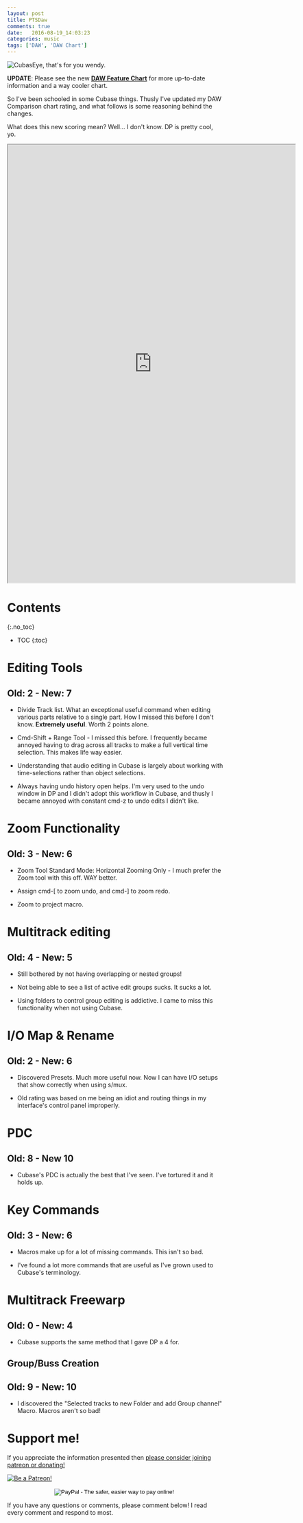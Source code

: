```yaml
---
layout: post
title: PTSDaw 
comments: true
date:   2016-08-19_14:03:23 
categories: music
tags: ['DAW', 'DAW Chart']
---
```


![CubasEye, that's for you wendy.](/assets/Cubase/eye.jpg)

**UPDATE**: Please see the new [**DAW Feature Chart**](/DAW-Chart.html) for more up-to-date information and a way cooler chart.


So I've been schooled in some Cubase things. Thusly I've updated my DAW Comparison chart rating, and what follows is some reasoning behind the changes.

What does this new scoring mean? Well... I don't know. DP is pretty cool, yo.

<!--more-->

<iframe src="https://docs.google.com/spreadsheets/d/15Gvq6d4qXsxwpUmpZcCfpMF7Pt6zycktWr9wGb_SxRE/pubhtml?widget=true&amp;headers=false" height="1020" width="670"></iframe>

# Contents
{:.no_toc}
* TOC
{:toc}

# Editing Tools

## Old: 2 - New: 7 

* Divide Track list. What an exceptional useful command when editing various parts relative to a single part. How I missed this before I don't know. __Extremely useful__. Worth 2 points alone.

* Cmd-Shift + Range Tool - I missed this before. I frequently became annoyed having to drag across all tracks to make a full vertical time selection. This makes life way easier.

* Understanding that audio editing in Cubase is largely about working with time-selections rather than object selections.

* Always having undo history open helps. I'm very used to the undo window in DP and I didn't adopt this workflow in Cubase, and thusly I became annoyed with constant cmd-z to undo edits I didn't like.

# Zoom Functionality 

## Old: 3 - New: 6

* Zoom Tool Standard Mode: Horizontal Zooming Only - I much prefer the Zoom tool with this off. WAY better.

* Assign cmd-[ to zoom undo, and cmd-] to zoom redo.

* Zoom to project macro.

# Multitrack editing

## Old: 4 - New: 5

* Still bothered by not having overlapping or nested groups!

* Not being able to see a list of active edit groups sucks. It sucks a lot.

* Using folders to control group editing is addictive. I came to miss this functionality when not using Cubase.

# I/O Map & Rename

## Old: 2 - New: 6

* Discovered Presets. Much more useful now. Now I can have I/O setups that show correctly when using s/mux.

* Old rating was based on me being an idiot and routing things in my interface's control panel improperly.

# PDC

## Old: 8 - New 10

* Cubase's PDC is actually the best that I've seen. I've tortured it and it holds up.

# Key Commands

## Old: 3 - New: 6

* Macros make up for a lot of missing commands. This isn't so bad.

* I've found a lot more commands that are useful as I've grown used to Cubase's terminology.

# Multitrack Freewarp

## Old: 0 - New: 4

* Cubase supports the same method that I gave DP a 4 for.

## Group/Buss Creation

## Old: 9 - New: 10

* I discovered the "Selected tracks to new Folder and add Group channel" Macro. Macros aren't so bad!

# Support me!

If you appreciate the information presented then <a href="/DonateNow/">please consider joining patreon or donating!</a>

<a href="https://www.patreon.com/bePatron?u=7465992"> <img class="patreon-button" src="/assets/Patreon.png" alt="Be a Patreon!"></a>

<form style="text-align: center;" action="https://www.paypal.com/cgi-bin/webscr" method="post" target="_top">
<input type="hidden" name="cmd" value="_s-xclick">
<input type="hidden" name="hosted_button_id" value="BR247JAZBTUJJ">
<input type="image" src="https://www.paypalobjects.com/en_US/i/btn/btn_donateCC_LG.gif" border="0" name="submit" alt="PayPal - The safer, easier way to pay online!">
<img alt="" border="0" src="https://www.paypalobjects.com/en_US/i/scr/pixel.gif" width="1" height="1">
</form>

If you have any questions or comments, please comment below! I read every comment and respond to most.